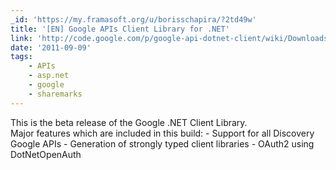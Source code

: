 ```yaml
---
_id: 'https://my.framasoft.org/u/borisschapira/?2td49w'
title: '[EN] Google APIs Client Library for .NET'
link: 'http://code.google.com/p/google-api-dotnet-client/wiki/Downloads'
date: '2011-09-09'
tags:
    - APIs
    - asp.net
    - google
    - sharemarks
---
```


<div class="markdown"><p>This is the beta release of the Google .NET Client Library. <br />
Major features which are included in this build: - Support for all Discovery Google APIs - Generation of strongly typed client libraries - OAuth2 using DotNetOpenAuth
</p></div>
